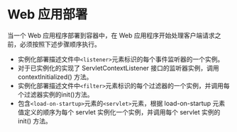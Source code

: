 # Web 应用部署

当一个 Web 应用程序部署到容器中，在 Web 应用程序开始处理客户端请求之前，必须按照下述步骤顺序执行。

* 实例化部署描述文件中`<listener>`元素标识的每个事件监听器的一个实例。
* 对于已实例化的实现了 ServletContextListener 接口的监听器实例，调用 contextInitialized() 方法。
* 实例化部署描述文件中`<filter>`元素标识的每个过滤器的一个实例，并调用每个过滤器实例的init()方法。
* 包含`<load-on-startup>`元素的`<servlet>`元素，根据 load-on-startup 元素值定义的顺序为每个 servlet 实例化一个实例，并调用每个 servlet 实例的 init() 方法。